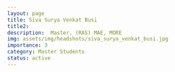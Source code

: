 ```yaml
---
layout: page
title: Siva Surya Venkat Busi
title2:  
description:  Master, (RAS) MAE, MORE
img: assets/img/headshots/siva_surya_venkat_busi.jpg
importance: 3
category: Master Students
status: active
---
```



